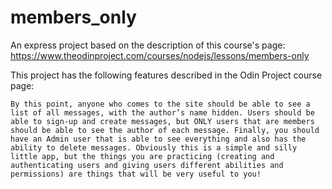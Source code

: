 # members_only
An express project based on the description of this course's page: https://www.theodinproject.com/courses/nodejs/lessons/members-only

This project has the following features described in the Odin Project course page:

```
By this point, anyone who comes to the site should be able to see a list of all messages, with the author’s name hidden. Users should be able to sign-up and create messages, but ONLY users that are members should be able to see the author of each message. Finally, you should have an Admin user that is able to see everything and also has the ability to delete messages. Obviously this is a simple and silly little app, but the things you are practicing (creating and authenticating users and giving users different abilities and permissions) are things that will be very useful to you!
```

